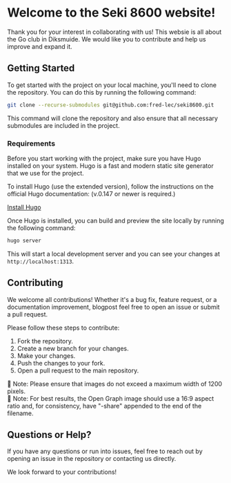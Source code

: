 # Welcome to the Seki 8600 website!

Thank you for your interest in collaborating with us! This websie is all about the Go club in Diksmuide. We would like you to contribute and help us improve and expand it.

## Getting Started

To get started with the project on your local machine, you'll need to clone the repository. You can do this by running the following command:

```bash
git clone --recurse-submodules git@github.com:fred-lec/seki8600.git
```

This command will clone the repository and also ensure that all necessary submodules are included in the project.

### Requirements

Before you start working with the project, make sure you have Hugo installed on your system. Hugo is a fast and modern static site generator that we use for the project.

To install Hugo (use the extended version), follow the instructions on the official Hugo documentation: (v.0.147 or newer is required.)

[Install Hugo](https://gohugo.io/getting-started/installing/)

Once Hugo is installed, you can build and preview the site locally by running the following command:

```bash
hugo server
```

This will start a local development server and you can see your changes at `http://localhost:1313`.

## Contributing

We welcome all contributions! Whether it's a bug fix, feature request, or a documentation improvement, blogpost feel free to open an issue or submit a pull request.

Please follow these steps to contribute:

1. Fork the repository.
2. Create a new branch for your changes.
3. Make your changes.
4. Push the changes to your fork.
5. Open a pull request to the main repository.

📌 Note: Please ensure that images do not exceed a maximum width of 1200 pixels.\
📌 Note: For best results, the Open Graph image should use a 16:9 aspect ratio and, for consistency, have "-share" appended to the end of the filename.

## Questions or Help?

If you have any questions or run into issues, feel free to reach out by opening an issue in the repository or contacting us directly.

We look forward to your contributions!
